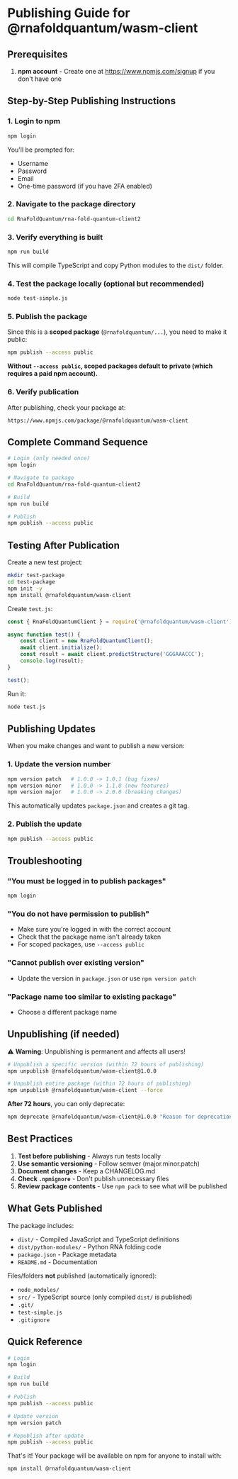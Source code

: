 # Publishing Guide for @rnafoldquantum/wasm-client

## Prerequisites

1. **npm account** - Create one at https://www.npmjs.com/signup if you don't have one

## Step-by-Step Publishing Instructions

### 1. Login to npm

```bash
npm login
```

You'll be prompted for:
- Username
- Password
- Email
- One-time password (if you have 2FA enabled)

### 2. Navigate to the package directory

```bash
cd RnaFoldQuantum/rna-fold-quantum-client2
```

### 3. Verify everything is built

```bash
npm run build
```

This will compile TypeScript and copy Python modules to the `dist/` folder.

### 4. Test the package locally (optional but recommended)

```bash
node test-simple.js
```

### 5. Publish the package

Since this is a **scoped package** (`@rnafoldquantum/...`), you need to make it public:

```bash
npm publish --access public
```

**Without `--access public`, scoped packages default to private (which requires a paid npm account).**

### 6. Verify publication

After publishing, check your package at:
```
https://www.npmjs.com/package/@rnafoldquantum/wasm-client
```

## Complete Command Sequence

```bash
# Login (only needed once)
npm login

# Navigate to package
cd RnaFoldQuantum/rna-fold-quantum-client2

# Build
npm run build

# Publish
npm publish --access public
```

## Testing After Publication

Create a new test project:

```bash
mkdir test-package
cd test-package
npm init -y
npm install @rnafoldquantum/wasm-client
```

Create `test.js`:
```javascript
const { RnaFoldQuantumClient } = require('@rnafoldquantum/wasm-client');

async function test() {
    const client = new RnaFoldQuantumClient();
    await client.initialize();
    const result = await client.predictStructure('GGGAAACCC');
    console.log(result);
}

test();
```

Run it:
```bash
node test.js
```

## Publishing Updates

When you make changes and want to publish a new version:

### 1. Update the version number

```bash
npm version patch   # 1.0.0 -> 1.0.1 (bug fixes)
npm version minor   # 1.0.0 -> 1.1.0 (new features)
npm version major   # 1.0.0 -> 2.0.0 (breaking changes)
```

This automatically updates `package.json` and creates a git tag.

### 2. Publish the update

```bash
npm publish --access public
```

## Troubleshooting

### "You must be logged in to publish packages"
```bash
npm login
```

### "You do not have permission to publish"
- Make sure you're logged in with the correct account
- Check that the package name isn't already taken
- For scoped packages, use `--access public`

### "Cannot publish over existing version"
- Update the version in `package.json` or use `npm version patch`

### "Package name too similar to existing package"
- Choose a different package name

## Unpublishing (if needed)

⚠️ **Warning**: Unpublishing is permanent and affects all users!

```bash
# Unpublish a specific version (within 72 hours of publishing)
npm unpublish @rnafoldquantum/wasm-client@1.0.0

# Unpublish entire package (within 72 hours of publishing)
npm unpublish @rnafoldquantum/wasm-client --force
```

**After 72 hours**, you can only deprecate:
```bash
npm deprecate @rnafoldquantum/wasm-client@1.0.0 "Reason for deprecation"
```

## Best Practices

1. **Test before publishing** - Always run tests locally
2. **Use semantic versioning** - Follow semver (major.minor.patch)
3. **Document changes** - Keep a CHANGELOG.md
4. **Check `.npmignore`** - Don't publish unnecessary files
5. **Review package contents** - Use `npm pack` to see what will be published

## What Gets Published

The package includes:
- `dist/` - Compiled JavaScript and TypeScript definitions
- `dist/python-modules/` - Python RNA folding code
- `package.json` - Package metadata
- `README.md` - Documentation

Files/folders **not** published (automatically ignored):
- `node_modules/`
- `src/` - TypeScript source (only compiled `dist/` is published)
- `.git/`
- `test-simple.js`
- `.gitignore`

## Quick Reference

```bash
# Login
npm login

# Build
npm run build

# Publish
npm publish --access public

# Update version
npm version patch

# Republish after update
npm publish --access public
```

That's it! Your package will be available on npm for anyone to install with:
```bash
npm install @rnafoldquantum/wasm-client
```
